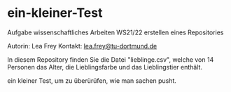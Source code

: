 # ein-kleiner-Test
Aufgabe wissenschaftliches Arbeiten WS21/22
erstellen eines Repositories

Autorin: Lea Frey
Kontakt: lea.frey@tu-dortmund.de

In diesem Repository finden Sie die Datei "lieblinge.csv", welche von 14 Personen
das Alter, die Lieblingsfarbe und das Lieblingstier enthält.

ein kleiner Test, um zu überürüfen, wie man sachen pusht.
